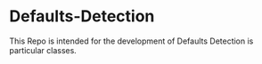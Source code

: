 # Defaults-Detection
This Repo is intended for the development of Defaults Detection is particular classes.
